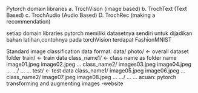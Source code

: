 Pytorch domain libraries
a. TrochVison (image based)
b. TrochText (Text Based)
c. TrochAudio (Audio Based)
D. TrochRec (making a recommendation)

setiap domain libraries pytorch memiliki datasetnya sendiri untuk dijadikan bahan latihan,contohnya pada torchVision terdapat FashionMNIST

Standard image classification data format:
data/
    photo/ <- overall dataset folder
        train/ <- train data
            class_name1/ <- class name as folder name
                image01.jpeg
                image02.jpeg
                ...
            class_name2/
                images03.jpeg
                image04.jpeg
                ...
            .../
                ...
                ...
        test/ <- test data
            class_name1/
                image05.jpeg
                image06.jpeg
                ...
            class_name2/
                image07.jpeg
                image08.jpeg
                ...
            .../
                ...
                ...
acuan:
pytorch transforming and augmenting images -website